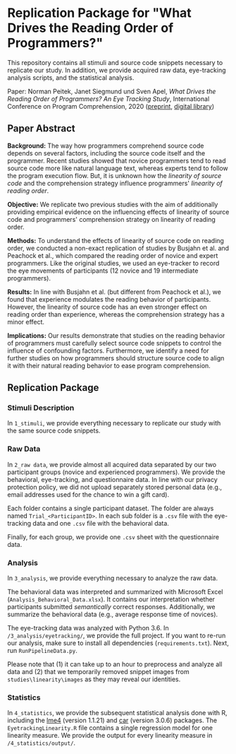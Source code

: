 # Replication Package for "What Drives the Reading Order of Programmers?"

This repository contains all stimuli and source code snippets necessary to replicate our study. In addition, we provide acquired raw data, eye-tracking analysis scripts, and the statistical analysis.

Paper: Norman Peitek, Janet Siegmund und Sven Apel, *What Drives the Reading Order of Programmers? An Eye Tracking Study*, International Conference on Program Comprehension, 2020 ([preprint](https://www.se.cs.uni-saarland.de/publications/docs/PSA20.pdf), [digital library](https://dl.acm.org/doi/10.1145/3387904.3389279))

## Paper Abstract

**Background:** The way how programmers comprehend source code depends on several factors, including the source code itself and the programmer. Recent studies showed that novice programmers tend to read source code more like natural language text, whereas experts tend to follow the program execution flow. But, it is unknown how the *linearity of source code* and the comprehension strategy influence programmers' *linearity of reading order*.

**Objective:** We replicate two previous studies with the aim of additionally providing empirical evidence on the influencing effects of linearity of source code and programmers' comprehension strategy on linearity of reading order.

**Methods:** To understand the effects of linearity of source code on reading order, we conducted a non-exact replication of studies by Busjahn et al. and Peachock et al., which compared the reading order of novice and expert programmers. Like the original studies, we used an eye-tracker to record the eye movements of participants (12 novice and 19 intermediate programmers).

**Results:** In line with Busjahn et al. (but different from Peachock et al.), we found that experience modulates the reading behavior of participants. However, the linearity of source code has an even stronger effect on reading order than experience, whereas the comprehension strategy has a minor effect.

**Implications:** Our results demonstrate that studies on the reading behavior of programmers must carefully select source code snippets to control the influence of confounding factors. Furthermore, we identify a need for further studies on how programmers should structure source code to align it with their natural reading behavior to ease program comprehension.

## Replication Package

### Stimuli Description

In `1_stimuli`, we provide everything necessary to replicate our study with the same source code snippets. 

### Raw Data

In `2_raw data`, we provide almost all acquired data separated by our two participant groups (novice and experienced programmers). We provide the behavioral, eye-tracking, and questionnaire data. In line with our privacy protection policy, we did not upload separately stored personal data (e.g., email addresses used for the chance to win a gift card).

Each folder contains a single participant dataset. The folder are always named `Trial_<ParticipantID>`. In each sub folder is a `.csv` file with the eye-tracking data and one `.csv` file with the behavioral data. 

Finally, for each group, we provide one `.csv` sheet with the questionnaire data.

### Analysis

In `3_analysis`, we provide everything necessary to analyze the raw data.

The behavioral data was interpreted and summarized with Microsoft Excel (`Analysis_Behavioral_Data.xlsx`). It contains our interpretation whether participants submitted *semantically* correct responses. Additionally, we summarize the behavioral data (e.g., average response time of novices).

The eye-tracking data was analyzed with Python 3.6. In `/3_analysis/eyetracking/`, we provide the full project. If you want to re-run our analysis, make sure to install all dependencies (`requirements.txt`). Next, run `RunPipelineData.py`. 

Please note that (1) it can take up to an hour to preprocess and analyze all data and (2) that we temporarily removed snippet images from `studies\linearity\images` as they may reveal our identities.

### Statistics

In `4_statistics`, we provide the subsequent statistical analysis done with R, including the [lme4](https://cran.r-project.org/package=lme4) (version 1.1.21) and [car](https://cran.r-project.org/package=car) (version 3.0.6) packages. The `EyetrackingLinearity.R` file contains a single regression model for one linearity measure. We provide the output for every linearity measure in `/4_statistics/output/`.



